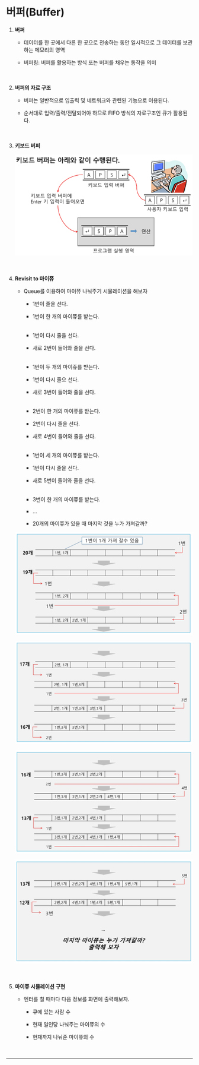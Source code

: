 # 버퍼(Buffer)

1. **버퍼**
    - 데이터를 한 곳에서 다른 한 곳으로 전송하는 동안 일시적으로 그 데이터를 보관하는 메모리의 영역<br>

    - 버퍼링: 버퍼를 활용하는 방식 또는 버퍼를 채우는 동작을 의미
<br><br><br>

2. **버퍼의 자료 구조**
    - 버퍼는 일반적으로 입출력 및 네트워크와 관련된 기능으로 이용된다.<br>

    - 순서대로 입력/출력/전달되어야 하므로 FIFO 방식의 자료구조인 큐가 활용된다.
<br><br><br>

3. **키보드 버퍼**
    
    ![key board buffer img](./images/keyboard%20buffer.png)
<br><br><br>

4. **Revisit to 마이쮸**
    - Queue를 이용하여 마이쮸 나눠주기 시물레이션을 해보자<br>

        - 1번이 줄을 선다.<br>

        - 1번이 한 개의 마이쮸를 받는다.
        <br><br>

        - 1번이 다시 줄을 선다.
        - 새로 2번이 들어와 줄을 선다.
        <br><br>

        - 1번이 두 개의 마이쥬를 받는다.
        - 1번이 다시 줄으 선다.
        - 새로 3번이 들어와 줄을 선다.
        <br><br>

        - 2번이 한 개의 마이쮸를 받는다.
        - 2번이 다시 줄을 선다.
        - 새로 4번이 들어와 줄을 선다.
        <br><br>
        - 1번이 세 개의 마이쮸를 받는다.
        - 1번이 다시 줄을 선다.
        - 새로 5번이 들어와 줄을 선다.
        <br><br>
        - 3번이 한 개의 마이쮸를 받는다.
        - …
        - 20개의 마이쮸가 있을 때 마지막 것을 누가 가져갈까?
    
    ![myjju1 img](./images/myjju1.png)
    
    ![myjju2 img](./images/myjju2.png)
    
    ![myjju3 img](./images/myjju3.png)
    
    ![myjju4 img](./images/myjju4.png)
<br><br><br>

5. **마이쮸 시뮬레이션 구현**
    - 엔터를 칠 때마다 다음 정보를 화면에 출력해보자.<br>

        - 큐에 있는 사람 수<br>

        - 현재 일인당 나눠주는 마이쮸의 수
        - 현재까지 나눠준 마이쮸의 수
<br><br><br>    

---
